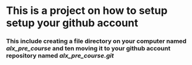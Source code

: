 ﻿# This is a project on how to setup setup your github account
### This include creating a file directory on your computer named *alx_pre_course* and ten moving it to your github account repository named *alx_pre_course.git*